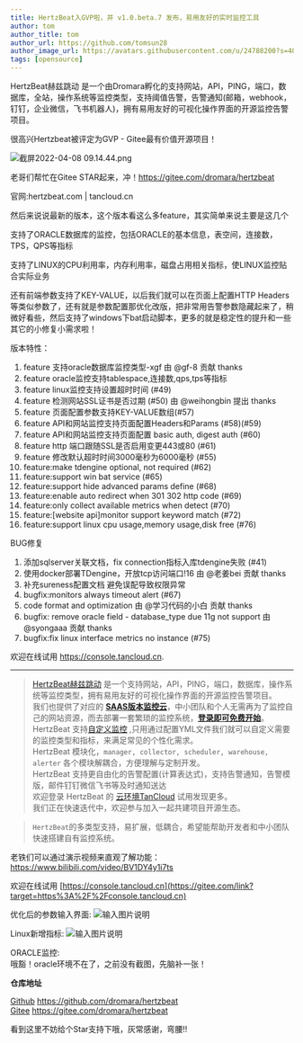 ```yaml
---
title: HertzBeat入GVP啦，并 v1.0.beta.7 发布，易用友好的实时监控工具     
author: tom  
author_title: tom   
author_url: https://github.com/tomsun28  
author_image_url: https://avatars.githubusercontent.com/u/24788200?s=400&v=4  
tags: [opensource]  
---
```



HertzBeat赫兹跳动 是一个由Dromara孵化的支持网站，API，PING，端口，数据库，全站，操作系统等监控类型，支持阈值告警，告警通知(邮箱，webhook，钉钉，企业微信，飞书机器人)，拥有易用友好的可视化操作界面的开源监控告警项目。

很高兴Hertzbeat被评定为GVP - Gitee最有价值开源项目！


![截屏2022-04-08 09.14.44.png](https://p3-juejin.byteimg.com/tos-cn-i-k3u1fbpfcp/8899bc4e836943dba2ec9efeec4ff629~tplv-k3u1fbpfcp-watermark.image?)

老哥们帮忙在Gitee STAR起来，冲！https://gitee.com/dromara/hertzbeat

官网:hertzbeat.com | tancloud.cn

然后来说说最新的版本，这个版本看这么多feature，其实简单来说主要是这几个

支持了ORACLE数据库的监控，包括ORACLE的基本信息，表空间，连接数，TPS，QPS等指标

支持了LINUX的CPU利用率，内存利用率，磁盘占用相关指标，使LINUX监控贴合实际业务

还有前端参数支持了KEY-VALUE，以后我们就可以在页面上配置HTTP Headers等类似参数了，还有就是参数配置那优化改版，把非常用告警参数隐藏起来了，稍微好看些，然后支持了windows下bat启动脚本，更多的就是稳定性的提升和一些其它的小修复小需求啦！



版本特性：

1. feature 支持oracle数据库监控类型-xgf 由 @gf-8 贡献 thanks
2. feature oracle监控支持tablespace,连接数,qps,tps等指标
3. feature linux监控支持设置超时时间 (#49)
4. feature 检测网站SSL证书是否过期 (#50) 由 @weihongbin 提出 thanks
5. feature 页面配置参数支持KEY-VALUE数组(#57)
6. feature API和网站监控支持页面配置Headers和Params (#58)(#59)
7. feature API和网站监控支持页面配置 basic auth, digest auth (#60)
8. feature http 端口跟随SSL是否启用变更443或80 (#61)
9. feature 修改默认超时时间3000毫秒为6000毫秒 (#55)
10. feature:make tdengine optional, not required (#62)
11. feature:support win bat service (#65)
12. feature:support hide advanced params define (#68)
13. feature:enable auto redirect when 301 302 http code (#69)
14. feature:only collect available metrics when detect (#70)
15. feature:[website api]monitor support keyword match (#72)
16. feature:support linux cpu usage,memory usage,disk free (#76)

BUG修复
1. 添加sqlserver关联文档，fix connection指标入库tdengine失败 (#41)
2. 使用docker部署TDengine，开放tcp访问端口!16 由 @老姜bei 贡献 thanks
3. 补充sureness配置文档 避免误配导致权限异常
4. bugfix:monitors always timeout alert (#67)
5. code format and optimization 由 @学习代码的小白 贡献 thanks
6. bugfix: remove oracle field - database_type due 11g not support 由 @syongaaa 贡献 thanks
7. bugfix:fix linux interface metrics no instance (#75)

欢迎在线试用 https://console.tancloud.cn.

-----------------------

> [HertzBeat赫兹跳动](https://github.com/dromara/hertzbeat) 是一个支持网站，API，PING，端口，数据库，操作系统等监控类型，拥有易用友好的可视化操作界面的开源监控告警项目。  
> 我们也提供了对应的 **[SAAS版本监控云](https://console.tancloud.cn)**，中小团队和个人无需再为了监控自己的网站资源，而去部署一套繁琐的监控系统，**[登录即可免费开始](https://console.tancloud.cn)**。     
> HertzBeat 支持[自定义监控](https://hertzbeat.com/docs/advanced/extend-point) ,只用通过配置YML文件我们就可以自定义需要的监控类型和指标，来满足常见的个性化需求。   
> HertzBeat 模块化，`manager, collector, scheduler, warehouse, alerter` 各个模块解耦合，方便理解与定制开发。       
> HertzBeat 支持更自由化的告警配置(计算表达式)，支持告警通知，告警模版，邮件钉钉微信飞书等及时通知送达          
> 欢迎登录 HertzBeat 的 [云环境TanCloud](https://console.tancloud.cn) 试用发现更多。          
> 我们正在快速迭代中，欢迎参与加入一起共建项目开源生态。

> `HertzBeat`的多类型支持，易扩展，低耦合，希望能帮助开发者和中小团队快速搭建自有监控系统。

老铁们可以通过演示视频来直观了解功能： https://www.bilibili.com/video/BV1DY4y1i7ts

欢迎在线试用 [https://console.tancloud.cn](https://gitee.com/link?target=https%3A%2F%2Fconsole.tancloud.cn)

优化后的参数输入界面:
![输入图片说明](https://p3-juejin.byteimg.com/tos-cn-i-k3u1fbpfcp/c4b07908ba5a4b50a094a02dde6a38f3~tplv-k3u1fbpfcp-zoom-1.image "截屏2022-04-07 21.32.52.png")

Linux新增指标:
![输入图片说明](https://p3-juejin.byteimg.com/tos-cn-i-k3u1fbpfcp/92828224f8cd4cac84245aa4217b29e7~tplv-k3u1fbpfcp-zoom-1.image "截屏2022-04-07 17.50.22.png")

ORACLE监控:   
哦豁！oracle环境不在了，之前没有截图，先脑补一张！

**仓库地址**

[Github](https://github.com/dromara/hertzbeat) https://github.com/dromara/hertzbeat      
[Gitee](https://gitee.com/dromara/hertzbeat) https://gitee.com/dromara/hertzbeat

看到这里不妨给个Star支持下哦，灰常感谢，弯腰!!
